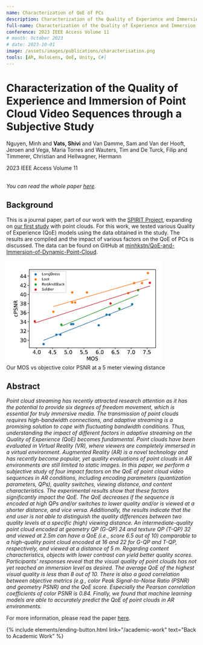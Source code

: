 ```yaml
---
name: Characterization of QoE of PCs
description: Characterization of the Quality of Experience and Immersion of Point Cloud Video Sequences through a Subjective Study. <em>IEEE Access 2023.</em>
full-name: Characterization of the Quality of Experience and Immersion of Point Cloud Video Sequences through a Subjective Study
conference: 2023 IEEE Access Volume 11
# month: October 2023
# date: 2023-10-01
image: /assets/images/publications/characterisation.png
tools: [AR, HoloLens, QoE, Unity, C#]
---
```


<div>
<h1> Characterization of the Quality of Experience and Immersion of Point Cloud Video Sequences through a Subjective Study </h1>
<p class="h5"> Nguyen, Minh and <strong>Vats, Shivi</strong> and Van Damme, Sam and Van der Hooft, Jeroen and Vega, Maria Torres and Wauters, Tim and De Turck, Filip and Timmerer, Christian and Hellwagner, Hermann </p>
<p class="h5"> 2023 IEEE Access Volume 11 </p>
</div>

<p><br /><em>You can read the whole paper <a href="https://ieeexplore.ieee.org/abstract/document/10288458/">here</a>.</em></p>

## Background

This is a journal paper, part of our work with the [SPIRIT Project](https://www.spirit-project.eu/), expanding on [our first study](/academic-work/06-impact) with point clouds. For this work, we tested various Quality of Experience (QoE) models using the data obtained in the study. The results are compiled and the impact of various factors on the QoE of PCs is discussed. The data can be found on GitHub at [minhkstn/QoE-and-Immersion-of-Dynamic-Point-Cloud](https://github.com/minhkstn/QoE-and-Immersion-of-Dynamic-Point-Cloud).

<div>
<img src="/assets/images/publications/characterisation.png" class="w-50" alt="Our MOS vs objective color PSNR at a 5 meter viewing distance"/>
</div>
<div class="text-center">
    Our MOS vs objective color PSNR at a 5 meter viewing distance
</div>

## Abstract

*Point cloud streaming has recently attracted research attention as it has the potential to provide six degrees of freedom movement, which is essential for truly immersive media. The transmission of point clouds requires high-bandwidth connections, and adaptive streaming is a promising solution to cope with fluctuating bandwidth conditions. Thus, understanding the impact of different factors in adaptive streaming on the Quality of Experience (QoE) becomes fundamental. Point clouds have been evaluated in Virtual Reality (VR), where viewers are completely immersed in a virtual environment. Augmented Reality (AR) is a novel technology and has recently become popular, yet quality evaluations of point clouds in AR environments are still limited to static images. In this paper, we perform a subjective study of four impact factors on the QoE of point cloud video sequences in AR conditions, including encoding parameters (quantization parameters, QPs), quality switches, viewing distance, and content characteristics. The experimental results show that these factors significantly impact the QoE. The QoE decreases if the sequence is encoded at high QPs and/or switches to lower quality and/or is viewed at a shorter distance, and vice versa. Additionally, the results indicate that the end user is not able to distinguish the quality differences between two quality levels at a specific (high) viewing distance. An intermediate-quality point cloud encoded at geometry QP (G-QP) 24 and texture QP (T-QP) 32 and viewed at 2.5m can have a QoE (i.e., score 6.5 out of 10) comparable to a high-quality point cloud encoded at 16 and 22 for G-QP and T-QP, respectively, and viewed at a distance of 5 m. Regarding content characteristics, objects with lower contrast can yield better quality scores. Participants’ responses reveal that the visual quality of point clouds has not yet reached an immersion level as desired. The average QoE of the highest visual quality is less than 8 out of 10. There is also a good correlation between objective metrics (e.g., color Peak Signal-to-Noise Ratio (PSNR) and geometry PSNR) and the QoE score. Especially the Pearson correlation coefficients of color PSNR is 0.84. Finally, we found that machine learning models are able to accurately predict the QoE of point clouds in AR environments.*

For more information, please read the paper [here](https://ieeexplore.ieee.org/abstract/document/10288458/).


<p class="text-center">
{% include elements/ending-button.html link="/academic-work" text="Back to Academic Work" %}
</p>
